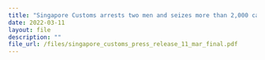 ```yaml
---
title: "Singapore Customs arrests two men and seizes more than 2,000 cartons of duty-unpaid cigarettes"
date: 2022-03-11
layout: file
description: ""
file_url: /files/singapore_customs_press_release_11_mar_final.pdf
---
```


